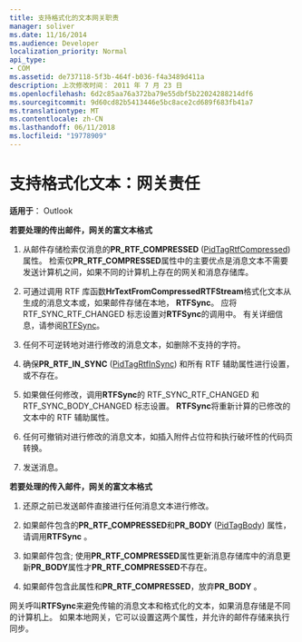 ```yaml
---
title: 支持格式化的文本网关职责
manager: soliver
ms.date: 11/16/2014
ms.audience: Developer
localization_priority: Normal
api_type:
- COM
ms.assetid: de737118-5f3b-464f-b036-f4a3489d411a
description: 上次修改时间： 2011 年 7 月 23 日
ms.openlocfilehash: 6d2c85aa76a372ba79e55dbf5b22024288214df6
ms.sourcegitcommit: 9d60cd82b5413446e5bc8ace2cd689f683fb41a7
ms.translationtype: MT
ms.contentlocale: zh-CN
ms.lasthandoff: 06/11/2018
ms.locfileid: "19778909"
---
```

# <a name="supporting-formatted-text-gateway-responsibilities"></a>支持格式化文本：网关责任

  
  
**适用于**： Outlook 
  
 **若要处理的传出邮件，网关的富文本格式**
  
1. 从邮件存储检索仅消息的**PR_RTF_COMPRESSED** ([PidTagRtfCompressed](pidtagrtfcompressed-canonical-property.md)) 属性。 检索仅**PR_RTF_COMPRESSED**属性中的主要优点是消息文本不需要发送计算机之间，如果不同的计算机上存在的网关和消息存储库。 
    
2. 可通过调用 RTF 库函数**HrTextFromCompressedRTFStream**格式化文本从生成的消息文本或，如果邮件存储在本地， **RTFSync**。 应将 RTF_SYNC_RTF_CHANGED 标志设置对**RTFSync**的调用中。 有关详细信息，请参阅[RTFSync](rtfsync.md)。
    
3. 任何不可逆转地对进行修改的消息文本，如删除不支持的字符。 
    
4. 确保**PR_RTF_IN_SYNC** ([PidTagRtfInSync](pidtagrtfinsync-canonical-property.md)) 和所有 RTF 辅助属性进行设置，或不存在。
    
5. 如果做任何修改，调用**RTFSync**的 RTF_SYNC_RTF_CHANGED 和 RTF_SYNC_BODY_CHANGED 标志设置。 **RTFSync**将重新计算的已修改的文本中的 RTF 辅助属性。 
    
6. 任何可撤销对进行修改的消息文本，如插入附件占位符和执行破坏性的代码页转换。
    
7. 发送消息。
    
 **若要处理的传入邮件，网关的富文本格式**
  
1. 还原之前已发送邮件直接进行任何消息文本进行修改。 
    
2. 如果邮件包含的**PR_RTF_COMPRESSED**和**PR_BODY** ([PidTagBody](pidtagbody-canonical-property.md)) 属性，请调用**RTFSync** 。 
    
3. 如果邮件包含; 使用**PR_RTF_COMPRESSED**属性更新消息存储库中的消息更新**PR_BODY**属性才**PR_RTF_COMPRESSED**不存在。 
    
4. 如果邮件包含此属性和**PR_RTF_COMPRESSED**，放弃**PR_BODY** 。
    
网关呼叫**RTFSync**来避免传输的消息文本和格式化的文本，如果消息存储是不同的计算机上。 如果本地网关，它可以设置这两个属性，并允许的邮件存储来执行同步。 
  

